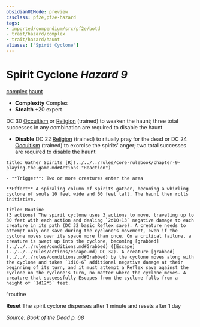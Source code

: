 ```yaml
---
obsidianUIMode: preview
cssclass: pf2e,pf2e-hazard
tags:
- imported/compendium/src/pf2e/botd
- trait/hazard/complex
- trait/hazard/haunt
aliases: ["Spirit Cyclone"]
---
```

# Spirit Cyclone *Hazard 9*  
[complex](complex.md)  [haunt](haunt.md)  

- **Complexity** Complex
- **Stealth** +20 expert  

DC 30 [Occultism](../../skills.md#Occultism) or [Religion](../../skills.md#Religion) (trained) to weaken the haunt; three total successes in any combination are required to disable the haunt

- **Disable** DC 22 [Religion](../../skills.md#Religion) (trained) to ritually pray for the dead or DC 24 [Occultism](../../skills.md#Occultism) (trained) to exorcise the spirits' anger; two total successes are required to disable the haunt  
     
```ad-embed-ability
title: Gather Spirits [R](../../../rules/core-rulebook/chapter-9-playing-the-game.md#Actions "Reaction")

- **Trigger**: Two or more creatures enter the area

**Effect** A spiraling column of spirits gather, becoming a whirling cyclone of souls 10 feet wide and 60 feet tall. The haunt then rolls initiative.
```

```ad-pf2-summary
title: Routine
(3 actions) The spirit cyclone uses 3 actions to move, traveling up to 30 feet with each action and dealing `2d10+13` negative damage to each creature in its path (DC 32 basic Reflex save). A creature needs to attempt only one save during the cyclone's movement, even if the cyclone moves over its space more than once. On a critical failure, a creature is swept up into the cyclone, becoming [grabbed](../../../rules/conditions.md#Grabbed) ([Escape](../../../rules/actions/escape.md) DC 32). A creature [grabbed](../../../rules/conditions.md#Grabbed) by the cyclone moves along with the cyclone and takes `1d10+6` additional negative damage at their beginning of its turn, and it must attempt a Reflex save against the cyclone on the cyclone's turn, no matter where the cyclone moves. A creature that successfully Escapes from the cyclone falls from a height of `1d12*5` feet.
```
^routine

**Reset** The spirit cyclone disperses after 1 minute and resets after 1 day  

*Source: Book of the Dead p. 68*
